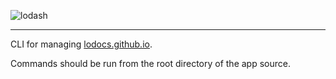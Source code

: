 ![lodash](http://justinhelmer.github.io/lodash.github.io/images/logo.png)

------

CLI for managing [lodocs.github.io](https://github.com/justinhelmer/lodash.github.io/).

Commands should be run from the root directory of the app source.
